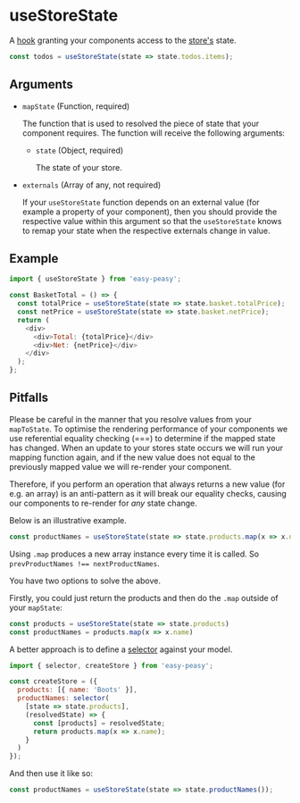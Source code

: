 # useStoreState

A [hook](https://reactjs.org/docs/hooks-intro.html) granting your components access to the [store's](/docs/api/store) state.

```javascript
const todos = useStoreState(state => state.todos.items);
```

## Arguments

  - `mapState` (Function, required)

    The function that is used to resolved the piece of state that your component requires. The function will receive the following arguments:

    - `state` (Object, required)

      The state of your store.

  - `externals` (Array of any, not required)

    If your `useStoreState` function depends on an external value (for example a property of your component), then you should provide the respective value within this argument so that the `useStoreState` knows to remap your state when the respective externals change in value.

## Example

```javascript
import { useStoreState } from 'easy-peasy';

const BasketTotal = () => {
  const totalPrice = useStoreState(state => state.basket.totalPrice);
  const netPrice = useStoreState(state => state.basket.netPrice);
  return (
    <div>
      <div>Total: {totalPrice}</div>
      <div>Net: {netPrice}</div>
    </div>
  );
};
```

## Pitfalls

Please be careful in the manner that you resolve values from your `mapToState`. To optimise the rendering performance of your components we use referential equality checking (===) to determine if the mapped state has changed. When an update to your stores state occurs we will run your mapping function again, and if the new value does not equal to the previously mapped value we will re-render your component.

Therefore, if you perform an operation that always returns a new value (for e.g. an array) is an anti-pattern as it will break our equality checks, causing our components to re-render for _any_ state change.

Below is an illustrative example.

```javascript                                                     👇
const productNames = useStoreState(state => state.products.map(x => x.name))
```

Using `.map` produces a new array instance every time it is called. So
`prevProductNames !== nextProductNames`.

You have two options to solve the above.

Firstly, you could just return the products and then do the `.map` outside of your `mapState`:

```javascript
const products = useStoreState(state => state.products)
const productNames = products.map(x => x.name)
```

A better approach is to define a [selector](/docs/api/selector) against your model.

```javascript
import { selector, createStore } from 'easy-peasy';

const createStore = ({
  products: [{ name: 'Boots' }],
  productNames: selector(
    [state => state.products],
    (resolvedState) => {
      const [products] = resolvedState;
      return products.map(x => x.name);
    }
  )
});
```

And then use it like so:

```javascript
const productNames = useStoreState(state => state.productNames());
```
